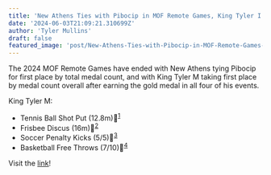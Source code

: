 ```yaml
---
title: 'New Athens Ties with Pibocip in MOF Remote Games, King Tyler I Wins Overall'
date: '2024-06-03T21:09:21.310699Z'
author: 'Tyler Mullins'
draft: false
featured_image: 'post/New-Athens-Ties-with-Pibocip-in-MOF-Remote-Games--King-Tyler-I-Wins-Overall-2024-06-03-21-09-21.310699/IMG_0773.png'
---
```


The 2024 MOF Remote Games have ended with New Athens tying Pibocip for first place by total medal count, and with King Tyler M taking first place by medal count overall after earning the gold medal in all four of his events. 

King Tyler M:
   - Tennis Ball Shot Put (12.8m)🥇<sup>[1](https://drive.google.com/file/d/1z5hrL_34Qqhxp2nPqfHb_1ZFskEurIgm/view?usp=sharing)</sup>
   - Frisbee Discus (16m)🥇<sup>[2](https://drive.google.com/file/d/1zEnJnTElsOe9Pl9zMp6SS1QIqAFmRP0y/view?usp=sharing)</sup>
   - Soccer Penalty Kicks (5/5)🥇<sup>[3](https://drive.google.com/file/d/1zOgQoY1VBHgfIc1R7Gejzvm979iBHlvu/view?usp=sharing)</sup>
   - Basketball Free Throws (7/10)🥇<sup>[4](https://drive.google.com/file/d/1zFbK6g4nksAD1xFD-6r2WmpwRHqqXDTw/view?usp=sharing)</sup>

Visit the [link](https://twitter.com/NewAthensGov/status/1796943025576325538)!
